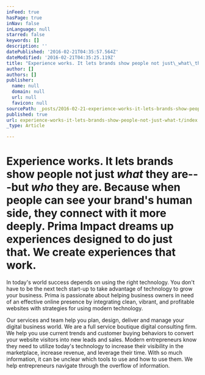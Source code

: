 ```yaml
---
inFeed: true
hasPage: true
inNav: false
inLanguage: null
starred: false
keywords: []
description: ''
datePublished: '2016-02-21T04:35:57.564Z'
dateModified: '2016-02-21T04:35:25.119Z'
title: "Experience works. It lets brands show people not just\_what\_they are—but\_who\_they are. Because when people can see your brand's human side, they connect with it more deeply. Prima Impact\_dreams up experiences designed to do just that. We create experiences that work."
author: []
authors: []
publisher:
  name: null
  domain: null
  url: null
  favicon: null
sourcePath: _posts/2016-02-21-experience-works-it-lets-brands-show-people-not-just-what-t.md
published: true
url: experience-works-it-lets-brands-show-people-not-just-what-t/index.html
_type: Article

---
```

# Experience works. It lets brands show people not just _what_ they are---but _who_ they are. Because when people can see your brand's human side, they connect with it more deeply. Prima Impact dreams up experiences designed to do just that. We create experiences that work.

In today's world success depends on using the right technology. You don't have to be the next tech start-up to take advantage of technology to grow your business. Prima is passionate about helping business owners in need of an effective online presence by integrating clean, vibrant, and profitable websites with strategies for using modern technology.

Our services and team help you plan, design, deliver and manage your digital business world. We are a full service boutique digital consulting firm. We help you use current trends and customer buying behaviors to convert your website visitors into new leads and sales. Modern entrepreneurs know they need to utilize today's technology to increase their visibility in the marketplace, increase revenue, and leverage their time. With so much information, it can be unclear which tools to use and how to use them. We help entrepreneurs navigate through the overflow of information.